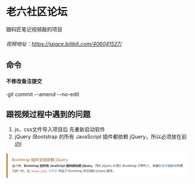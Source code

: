 # 老六社区论坛
跟码匠笔记视频敲的项目
###### 视频地址：https://space.bilibili.com/406041527/
## 命令
#### 不修改备注提交
·git commit --amend --no-edit
## 跟视频过程中遇到的问题
 1. js，css文件导入项目后  先重新启动软件 
 2. jQuery (Bootstrap 的所有 JavaScript 插件都依赖 jQuery，所以必须放在前边)
 <img src="https://github.com/Lpwsm/Forum/blob/master/src/main/resources/static/img/readme1.PNG">
